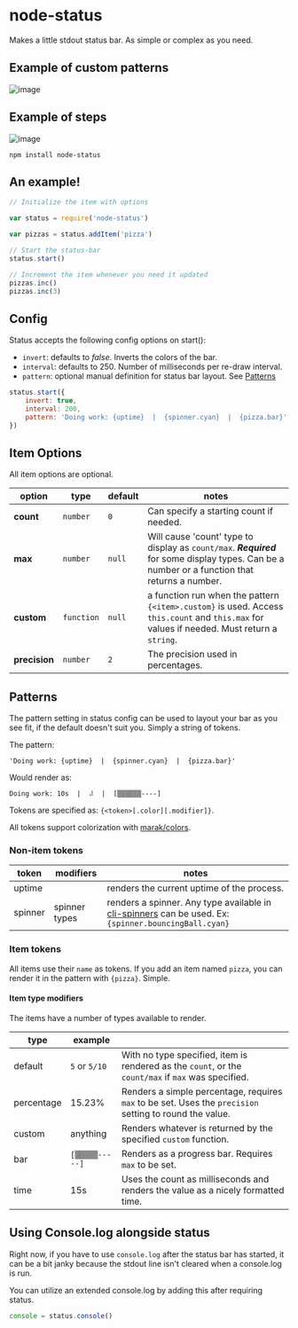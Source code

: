 # node-status

Makes a little stdout status bar. As simple or complex as you need.

## Example of custom patterns
![image](https://cl.ly/2m3E2629130X/Screen%20Recording%202016-08-23%20at%2012.46%20PM%20(3).gif)

## Example of steps
![image](https://d17oy1vhnax1f7.cloudfront.net/items/2S0x2U0S0L1r3a441O1Q/Screen%20Recording%202016-08-23%20at%2012.37%20PM.gif)

```
npm install node-status
```

## An example!
```javascript
// Initialize the item with options

var status = require('node-status')

var pizzas = status.addItem('pizza')

// Start the status-bar
status.start()

// Increment the item whenever you need it updated
pizzas.inc()
pizzas.inc(3)
```

## Config
Status accepts the following config options on start():
+ `invert`: defaults to *false*. Inverts the colors of the bar.
+ `interval`: defaults to 250. Number of milliseconds per re-draw interval.
+ `pattern`: optional manual definition for status bar layout. See [Patterns](#patterns)

```javascript
status.start({
	invert: true,
	interval: 200,
	pattern: 'Doing work: {uptime}  |  {spinner.cyan}  |  {pizza.bar}'
})
```

## Item Options

All item options are optional.

| option | type | default | notes |
|---|---|---|---|
| **count** | `number` | `0` | Can specify a starting count if needed. |
| **max** | `number` | `null` | Will cause 'count' type to display as `count/max`. ***Required*** for some display types. Can be a number or a function that returns a number. |
| **custom** | `function` | `null` | a function run when the pattern `{<item>.custom}` is used. Access `this.count` and `this.max` for values if needed. Must return a `string`. |
| **precision** | `number` | `2` | The precision used in percentages. |

## Patterns

The pattern setting in status config can be used to layout your bar as you see fit, if the default doesn't suit you. Simply a string of tokens.

The pattern:

```
'Doing work: {uptime}  |  {spinner.cyan}  |  {pizza.bar}'
```

Would render as:
```
Doing work: 10s  |  ⠼  |  [▒▒▒▒▒▒----]
```

Tokens are specified as: `{<token>[.color][.modifier]}`.

All tokens support colorization with [marak/colors](https://github.com/Marak/colors.js).

### Non-item tokens

| token | modifiers | notes |
|---|---|---|
| uptime |  | renders the current uptime of the process. |
| spinner | spinner types | renders a spinner. Any type available in [cli-spinners](https://github.com/sindresorhus/cli-spinners) can be used. Ex: `{spinner.bouncingBall.cyan}`

### Item tokens

All items use their `name` as tokens. If you add an item named `pizza`, you can render it in the pattern with `{pizza}`. Simple.

#### Item type modifiers
The items have a number of types available to render.

| type | example | |
|---|---|---|
| default | `5` or `5/10` | With no type specified, item is rendered as the `count`, or the `count/max` if `max` was specified. |
| percentage | 15.23% | Renders a simple percentage, requires `max` to be set. Uses the `precision` setting to round the value. |
| custom | anything | Renders whatever is returned by the specified `custom` function. |
| bar | `[▒▒▒▒▒-----]` | Renders as a progress bar. Requires `max` to be set. |
| time | 15s | Uses the count as milliseconds and renders the value as a nicely formatted time. |


## Using Console.log alongside status
Right now, if you have to use `console.log` after the status bar has started, it can be a bit janky because the stdout line isn't cleared when a console.log is run.

You can utilize an extended console.log by adding this after requiring status.
```javascript
console = status.console()
```
